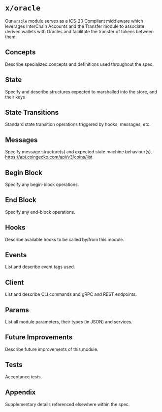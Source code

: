 # `x/oracle`

Our `oracle` module serves as a ICS-20 Compliant middleware which leverages InterChain Accounts and the Transfer module to associate derived wallets with Oracles and facilitate the transfer of tokens between them.

## Concepts

Describe specialized concepts and definitions used throughout the spec.

## State

Specify and describe structures expected to marshalled into the store, and their keys

## State Transitions

Standard state transition operations triggered by hooks, messages, etc.

## Messages

Specify message structure(s) and expected state machine behaviour(s). https://api.coingecko.com/api/v3/coins/list

## Begin Block

Specify any begin-block operations.

## End Block

Specify any end-block operations.

## Hooks

Describe available hooks to be called by/from this module.

## Events

List and describe event tags used.

## Client

List and describe CLI commands and gRPC and REST endpoints.

## Params

List all module parameters, their types (in JSON) and services.

## Future Improvements

Describe future improvements of this module.

## Tests

Acceptance tests.

## Appendix

Supplementary details referenced elsewhere within the spec.
